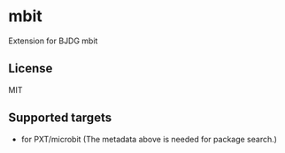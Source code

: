 # mbit

Extension for BJDG mbit

## License

MIT

## Supported targets

* for PXT/microbit
(The metadata above is needed for package search.)
